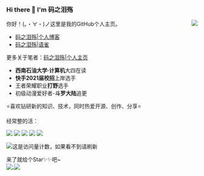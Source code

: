 ### Hi there 👋 I'm 码之泪殇

<!--
**gongsir0630/gongsir0630** is a ✨ _special_ ✨ repository because its `README.md` (this file) appears on your GitHub profile.

Here are some ideas to get you started:

- 🔭 I’m currently working on ...
- 🌱 I’m currently learning ...
- 👯 I’m looking to collaborate on ...
- 🤔 I’m looking for help with ...
- 💬 Ask me about ...
- 📫 How to reach me: ...
- 😄 Pronouns: ...
- ⚡ Fun fact: ...
-->

<a href=“#”>
  <img align="right" name="码之泪殇's github stats" src="https://github-readme-stats.vercel.app/api?username=gongsir0630&show_icons=true" />
</a>

你好！(。・∀・)ノ这里是我的GitHub个人主页。
* [码之泪殇|个人博客](https://blog.gongsir.club)
* [码之泪殇|语雀](https://yuque.com/gongsir0630) 

更多关于笔者：[码之泪殇|个人主页](https://gongsir.club)

* **西南石油大学·计算机**大四在读
* **快手2021届校招**上岸选手 
* 王者荣耀职业**打野**选手
* 初级动漫爱好者-**斗罗大陆**追更


:star:喜欢钻研新的知识、技术，同时热爱开源、创作、分享:star:

经常整的活：

![](https://img.shields.io/badge/-Java-ab7221?style=flat-square&logo=Java&logoColor=fff)
![](https://img.shields.io/badge/-Linux-000000?style=flat-square&logo=Linux&logoColor=fff)
![](https://img.shields.io/badge/-macOS-0078D6?style=flat-square&logo=Apple)
![](https://img.shields.io/badge/-Windows-0078D6?style=flat-square&logo=Windows)
![](https://img.shields.io/badge/-Github-green?style=flat-square&logo=Github&logoColor=fff)

![这是访问量计数，如果看不到请刷新](https://jwenjian-visitor-badge-5.glitch.me/badge?page_id=gongsir0630.gongsir0630.readme)

来了就给个Star✨✨吧~<br/>
<a href="https://github.com/gongsir0630/blog.gongsir.club">
  <img align="center" src="https://github-readme-stats.anuraghazra1.vercel.app/api/pin/?username=gongsir0630&repo=blog.gongsir.club" />
</a>
<a href="https://github.com/gongsir0630/LostAndFoundOnCampus">
  <img align="center" src="https://github-readme-stats.anuraghazra1.vercel.app/api/pin/?username=gongsir0630&repo=LostAndFoundOnCampus" />
</a>

